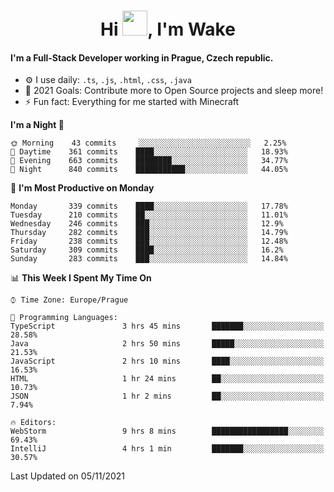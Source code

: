 <h1 align="center">Hi <img src="https://raw.githubusercontent.com/MrWakeCZ/MrWakeCZ/master/Hi.gif" width="40px" />, I'm Wake</h1>

#### I'm a Full-Stack Developer working in Prague, Czech republic.
- ⚙️ I use daily: `.ts`, `.js`, `.html`, `.css`, `.java`
- 🥅 2021 Goals: Contribute more to Open Source projects and sleep more!
- ⚡ Fun fact: Everything for me started with Minecraft

<!--START_SECTION:waka-->
**I'm a Night 🦉** 

```text
🌞 Morning    43 commits     ░░░░░░░░░░░░░░░░░░░░░░░░░   2.25% 
🌆 Daytime    361 commits    ████░░░░░░░░░░░░░░░░░░░░░   18.93% 
🌃 Evening    663 commits    ████████░░░░░░░░░░░░░░░░░   34.77% 
🌙 Night      840 commits    ███████████░░░░░░░░░░░░░░   44.05%

```
📅 **I'm Most Productive on Monday** 

```text
Monday       339 commits    ████░░░░░░░░░░░░░░░░░░░░░   17.78% 
Tuesday      210 commits    ██░░░░░░░░░░░░░░░░░░░░░░░   11.01% 
Wednesday    246 commits    ███░░░░░░░░░░░░░░░░░░░░░░   12.9% 
Thursday     282 commits    ███░░░░░░░░░░░░░░░░░░░░░░   14.79% 
Friday       238 commits    ███░░░░░░░░░░░░░░░░░░░░░░   12.48% 
Saturday     309 commits    ████░░░░░░░░░░░░░░░░░░░░░   16.2% 
Sunday       283 commits    ███░░░░░░░░░░░░░░░░░░░░░░   14.84%

```


📊 **This Week I Spent My Time On** 

```text
⌚︎ Time Zone: Europe/Prague

💬 Programming Languages: 
TypeScript               3 hrs 45 mins       ███████░░░░░░░░░░░░░░░░░░   28.58% 
Java                     2 hrs 50 mins       █████░░░░░░░░░░░░░░░░░░░░   21.53% 
JavaScript               2 hrs 10 mins       ████░░░░░░░░░░░░░░░░░░░░░   16.53% 
HTML                     1 hr 24 mins        ██░░░░░░░░░░░░░░░░░░░░░░░   10.73% 
JSON                     1 hr 2 mins         ██░░░░░░░░░░░░░░░░░░░░░░░   7.94%

🔥 Editors: 
WebStorm                 9 hrs 8 mins        █████████████████░░░░░░░░   69.43% 
IntelliJ                 4 hrs 1 min         ███████░░░░░░░░░░░░░░░░░░   30.57%

```


 Last Updated on 05/11/2021
<!--END_SECTION:waka-->
